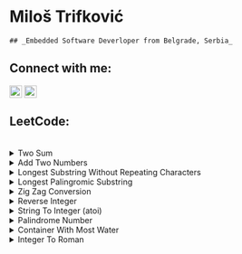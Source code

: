 # **Miloš Trifković** 
    ## _Embedded Software Deverloper from Belgrade, Serbia_

## Connect with me:

[<img align="center" width="22px" src="https://cdn.jsdelivr.net/npm/simple-icons@v3/icons/github.svg"/>][GitHub] 
[<img align="center" width="22px" src="https://cdn.jsdelivr.net/npm/simple-icons@v3/icons/linkedin.svg"/>][LinkedIn]

## **LeetCode:**

<br>

<details>
<summary>Two Sum</summary>

- [C][LC1 C]
- [Python][LC1 PYTHON]
</details>

<details>
<summary>Add Two Numbers</summary>

- [C][LC2 C]
- [Python][LC2 PYTHON]
</details>

<details>
<summary>Longest Substring Without Repeating Characters</summary>

- [C][LC3 C]
- [Python][LC3 PYTHON]
</details>

<details>
<summary>Longest Palingromic Substring</summary>

- [C][LC5 C]
- [Python][LC5 PYTHON]
</details>

<details>
<summary>Zig Zag Conversion</summary>

- [C][LC6 C]
- [Python][LC6 PYTHON]
</details>

<details>
<summary>Reverse Integer</summary>

- [C][LC7 C]
- [Python][LC7 PYTHON]
</details>

<details>
<summary>String To Integer (atoi)</summary>

- [C][LC8 C]
- [Python][LC8 PYTHON]
</details>

<details>
<summary>Palindrome Number</summary>
    
- [C][LC9 C]
- [Python][LC9 PYTHON]
</details>

<details>
<summary>Container With Most Water</summary>

- [C][LC11 C]
- [Python][LC11 PYTHON]
</details>

<details>
<summary>Integer To Roman</summary>

- [C][LC12 C]
- [Python][LC12 PYTHON]
</details>

[GitHub]:   https://github.com/milostiv/Algorithms
[LinkedIn]: https://www.linkedin.com/in/milo%C5%A1-trifkovi%C4%87-423101190

[LC1 C]: https://github.com/milostiv/Algorithms/tree/master/leetCode/c/p1_TwoSum/lc1.c
[LC2 C]: https://github.com/milostiv/Algorithms/blob/master/leetCode/c/p2_AddTwoNumbers/lc2.c
[LC3 C]: https://github.com/milostiv/Algorithms/blob/master/leetCode/c/p3_LongestSubstringWithoutRepeatingCharacters/lc3.c
[LC5 C]: https://github.com/milostiv/Algorithms/blob/master/leetCode/c/p5_LongestPalindromicSubstring/lc5.c
[LC6 C]: https://github.com/milostiv/Algorithms/blob/master/leetCode/c/p6_ZigZagConversion/lc6.c
[LC7 C]: https://github.com/milostiv/Algorithms/blob/master/leetCode/c/p7_ReverseInteger/lc7.c
[LC8 C]: https://github.com/milostiv/Algorithms/blob/master/leetCode/c/p8_StringToInteger_atoi/lc8.c
[LC9 C]: https://github.com/milostiv/Algorithms/blob/master/leetCode/c/p9_PalindromeNumber/lc9.c
[LC11 C]: https://github.com/milostiv/Algorithms/blob/master/leetCode/c/p11_ContainerWithMostWater/lc11.c
[LC12 C]: https://github.com/milostiv/Algorithms/blob/master/leetCode/c/p12_IntegerToRoman/lc12.c

[LC1 PYTHON]: https://github.com/milostiv/Algorithms/tree/master/leetCode/python/p1_TwoSum/lc1.py
[LC2 PYTHON]: https://github.com/milostiv/Algorithms/blob/master/leetCode/python/p2_AddTwoNumbers/lc2.py
[LC3 PYTHON]: https://github.com/milostiv/Algorithms/blob/master/leetCode/python/p3_LongestSubstringWithoutRepeatingCharacters/lc3.py
[LC5 PYTHON]: https://github.com/milostiv/Algorithms/blob/master/leetCode/python/p5_LongestPalindromicSubstring/lc5.py 
[LC6 PYTHON]: https://github.com/milostiv/Algorithms/blob/master/leetCode/python/p6_ZigZagConversion/lc6.py
[LC7 PYTHON]: https://github.com/milostiv/Algorithms/blob/master/leetCode/python/p7_ReverseInteger/lc7.py
[LC8 PYTHON]: https://github.com/milostiv/Algorithms/blob/master/leetCode/python/p8_StringToInteger_atoi/lc8.py
[LC9 PYTHON]: https://github.com/milostiv/Algorithms/blob/master/leetCode/python/p9_PalindromeNumber/lc9.py
[LC11 PYTHON]: https://github.com/milostiv/Algorithms/blob/master/leetCode/python/p11_ContainerWithMostWater/lc11.py
[LC12 PYTHON]: https://github.com/milostiv/Algorithms/blob/master/leetCode/python/p12_IntegerToRoman/lc12.py 
